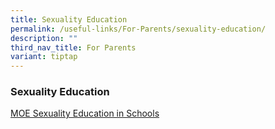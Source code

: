 ```yaml
---
title: Sexuality Education
permalink: /useful-links/For-Parents/sexuality-education/
description: ""
third_nav_title: For Parents
variant: tiptap
---
```

<h3>Sexuality Education</h3>
<p><a href="/files/For parents/SEd_information_to_be_updated_on_Sch_Website_2025.pdf" rel="noopener noreferrer nofollow" target="_blank">MOE Sexuality Education in Schools</a>
</p>